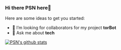 ### Hi there PSN here👋


Here are some ideas to get you started:

- 🤔 I’m looking for collaborators for my project __torBot__
- 💬 Ask me about __tech__

<!--
**PSNAppz/psnappz** is a ✨ _special_ ✨ repository because its `README.md` (this file) appears on your GitHub profile.


-->



<a href="https://github.com/psnappz">
  <img align="center" src="https://github-readme-stats.vercel.app/api?username=psnappz&show_icons=true&theme=dracula&include_all_commits=true&count_private=true" alt="PSN's github stats" />
</a>

